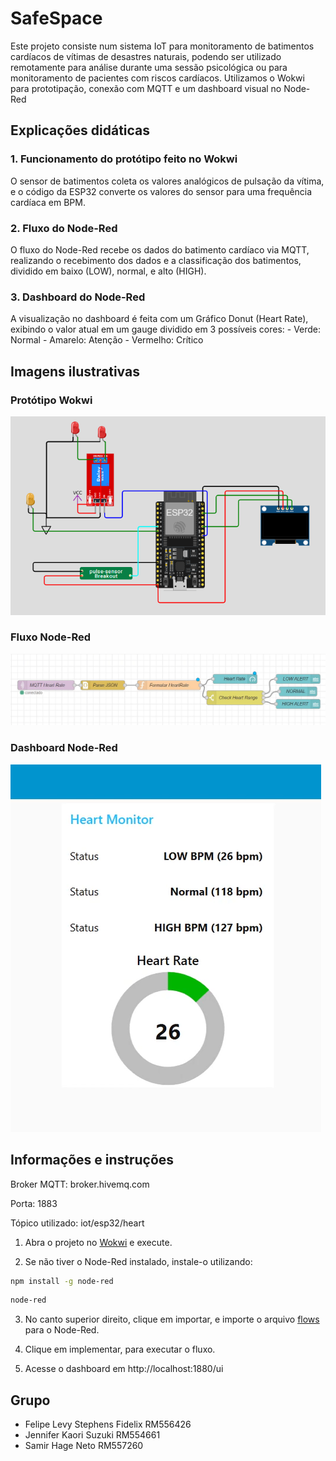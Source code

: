 # SafeSpace

Este projeto consiste num sistema IoT para monitoramento de batimentos cardíacos de vítimas de desastres naturais, podendo ser utilizado remotamente para análise durante uma sessão psicológica ou para monitoramento de pacientes com riscos cardíacos. Utilizamos o Wokwi para prototipação, conexão com MQTT e um dashboard visual no Node-Red

## Explicações didáticas

### 1. Funcionamento do protótipo feito no Wokwi

O sensor de batimentos coleta os valores analógicos de pulsação da vítima, e o código da ESP32 converte os valores do sensor para uma frequência cardíaca em BPM.

### 2. Fluxo do Node-Red

O fluxo do Node-Red recebe os dados do batimento cardíaco via MQTT, realizando o recebimento dos dados e a classificação dos batimentos, dividido em baixo (LOW), normal, e alto (HIGH).

### 3. Dashboard do Node-Red

A visualização no dashboard é feita com um Gráfico Donut (Heart Rate), exibindo o valor atual em um gauge dividido em 3 possíveis cores:
    - Verde: Normal
    - Amarelo: Atenção
    - Vermelho: Crítico

## Imagens ilustrativas

### Protótipo Wokwi

![Wokwi](./images/wokwi.png)

### Fluxo Node-Red

![Fluxo](./images/flow.png)

### Dashboard Node-Red

![Dashboard](./images/dashboard.png)

## Informações e instruções

Broker MQTT: broker.hivemq.com

Porta: 1883

Tópico utilizado: iot/esp32/heart

1. Abra o projeto no [Wokwi](https://wokwi.com/projects/432700227558135809) e execute.

2. Se não tiver o Node-Red instalado, instale-o utilizando:

```bash
npm install -g node-red
```

```bash
node-red
```

3. No canto superior direito, clique em importar, e importe o arquivo [flows](./flows.json) para o Node-Red.

4. Clique em implementar, para executar o fluxo.

5. Acesse o dashboard em http://localhost:1880/ui

## Grupo

- Felipe Levy Stephens Fidelix RM556426
- Jennifer Kaori Suzuki RM554661
- Samir Hage Neto RM557260